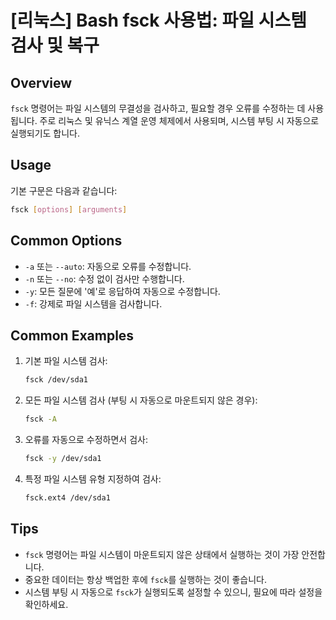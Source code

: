 # [리눅스] Bash fsck 사용법: 파일 시스템 검사 및 복구

## Overview
`fsck` 명령어는 파일 시스템의 무결성을 검사하고, 필요할 경우 오류를 수정하는 데 사용됩니다. 주로 리눅스 및 유닉스 계열 운영 체제에서 사용되며, 시스템 부팅 시 자동으로 실행되기도 합니다.

## Usage
기본 구문은 다음과 같습니다:

```bash
fsck [options] [arguments]
```

## Common Options
- `-a` 또는 `--auto`: 자동으로 오류를 수정합니다.
- `-n` 또는 `--no`: 수정 없이 검사만 수행합니다.
- `-y`: 모든 질문에 '예'로 응답하여 자동으로 수정합니다.
- `-f`: 강제로 파일 시스템을 검사합니다.

## Common Examples
1. 기본 파일 시스템 검사:
   ```bash
   fsck /dev/sda1
   ```

2. 모든 파일 시스템 검사 (부팅 시 자동으로 마운트되지 않은 경우):
   ```bash
   fsck -A
   ```

3. 오류를 자동으로 수정하면서 검사:
   ```bash
   fsck -y /dev/sda1
   ```

4. 특정 파일 시스템 유형 지정하여 검사:
   ```bash
   fsck.ext4 /dev/sda1
   ```

## Tips
- `fsck` 명령어는 파일 시스템이 마운트되지 않은 상태에서 실행하는 것이 가장 안전합니다.
- 중요한 데이터는 항상 백업한 후에 `fsck`를 실행하는 것이 좋습니다.
- 시스템 부팅 시 자동으로 `fsck`가 실행되도록 설정할 수 있으니, 필요에 따라 설정을 확인하세요.